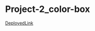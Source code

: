 # Project-2_color-box
[DeployedLink](https://6568cf7037706206f66ea1a4--magical-macaron-e61ca3.netlify.app/)
